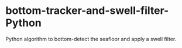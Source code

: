 # bottom-tracker-and-swell-filter-Python
Python algorithm to bottom-detect the seafloor and apply a swell filter.
